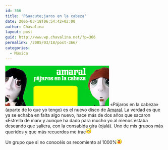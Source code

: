 ```yaml
---
id: 366
title: 'P&aacute;jaros en la cabeza'
date: 2005-03-18T06:54:42+02:00
author: Chavalina
layout: post
guid: http://www.wp.chavalina.net/?p=366
permalink: /2005/03/18/post-366/
categories:
  - Música
---
```

<img class="imgizqda" src="/imagenes/fotos/amaral-pajaros.jpg" alt="Mu&ntilde;ecos de Amaral y Juan Aguirre" /> «P&aacute;jaros en la cabeza» (aparte de lo que yo tengo) es el nuevo disco de <a href="http://www.amaral.es" target="_blank">Amaral</a>. La verdad es que ya se echaba en falta algo nuevo, hace m&aacute;s de dos a&ntilde;os que sacaron «Estrella de mar» y aunque ha dado para mucho yo al menos estaba deseando que saliera, con la consabida gira (ojal&aacute;). Uno de mis grupos m&aacute;s queridos y que m&aacute;s recuerdos me trae![emo](/imagenes/emoticonos/sonrisa.gif) 

Un grupo que si no conoc&eacute;is os recomiento al 1000%![emo](/imagenes/emoticonos/risa.gif)